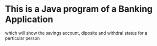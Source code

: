 # This is a Java program of a Banking Application
which will show the savings account, diposite and withdral status for a perticular person
